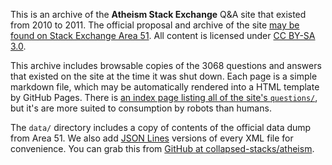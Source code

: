 This is an archive of the **Atheism Stack Exchange** Q&A site that existed from 2010 to 2011. The official proposal and archive of the site [may be found on Stack Exchange Area 51](https://area51.stackexchange.com/proposals/2732). All content is licensed under [CC BY-SA 3.0](https://creativecommons.org/licenses/by-sa/3.0/).

This archive includes browsable copies of the 3068 questions and answers that existed on the site at the time it was shut down. Each page is a simple markdown file, which may be automatically rendered into a HTML template by GitHub Pages. There is [an index page listing all of the site's `questions/`](https://collapsed-stacks.github.io/atheism/questions/), but it's are more suited to consumption by robots than humans.

The `data/` directory includes a copy of contents of the official data dump from Area 51. We also add [JSON Lines](http://jsonlines.org/) versions of every XML file for convenience. You can grab this from [GitHub at collapsed-stacks/atheism](https://github.com/collapsed-stacks/atheism).

